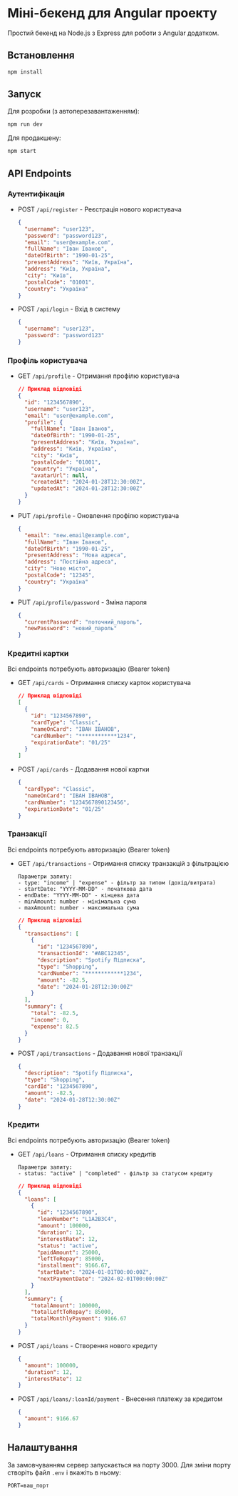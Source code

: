 # Міні-бекенд для Angular проекту

Простий бекенд на Node.js з Express для роботи з Angular додатком.

## Встановлення

```bash
npm install
```

## Запуск

Для розробки (з автоперезавантаженням):

```bash
npm run dev
```

Для продакшену:

```bash
npm start
```

## API Endpoints

### Аутентифікація

- POST `/api/register` - Реєстрація нового користувача

  ```json
  {
    "username": "user123",
    "password": "password123",
    "email": "user@example.com",
    "fullName": "Іван Іванов",
    "dateOfBirth": "1990-01-25",
    "presentAddress": "Київ, Україна",
    "address": "Київ, Україна",
    "city": "Київ",
    "postalCode": "01001",
    "country": "Україна"
  }
  ```

- POST `/api/login` - Вхід в систему
  ```json
  {
    "username": "user123",
    "password": "password123"
  }
  ```

### Профіль користувача

- GET `/api/profile` - Отримання профілю користувача

  ```json
  // Приклад відповіді
  {
    "id": "1234567890",
    "username": "user123",
    "email": "user@example.com",
    "profile": {
      "fullName": "Іван Іванов",
      "dateOfBirth": "1990-01-25",
      "presentAddress": "Київ, Україна",
      "address": "Київ, Україна",
      "city": "Київ",
      "postalCode": "01001",
      "country": "Україна",
      "avatarUrl": null,
      "createdAt": "2024-01-28T12:30:00Z",
      "updatedAt": "2024-01-28T12:30:00Z"
    }
  }
  ```

- PUT `/api/profile` - Оновлення профілю користувача

  ```json
  {
    "email": "new.email@example.com",
    "fullName": "Іван Іванов",
    "dateOfBirth": "1990-01-25",
    "presentAddress": "Нова адреса",
    "address": "Постійна адреса",
    "city": "Нове місто",
    "postalCode": "12345",
    "country": "Україна"
  }
  ```

- PUT `/api/profile/password` - Зміна пароля
  ```json
  {
    "currentPassword": "поточний_пароль",
    "newPassword": "новий_пароль"
  }
  ```

### Кредитні картки

Всі endpoints потребують авторизацію (Bearer token)

- GET `/api/cards` - Отримання списку карток користувача

  ```json
  // Приклад відповіді
  [
    {
      "id": "1234567890",
      "cardType": "Classic",
      "nameOnCard": "ІВАН ІВАНОВ",
      "cardNumber": "************1234",
      "expirationDate": "01/25"
    }
  ]
  ```

- POST `/api/cards` - Додавання нової картки
  ```json
  {
    "cardType": "Classic",
    "nameOnCard": "ІВАН ІВАНОВ",
    "cardNumber": "1234567890123456",
    "expirationDate": "01/25"
  }
  ```

### Транзакції

Всі endpoints потребують авторизацію (Bearer token)

- GET `/api/transactions` - Отримання списку транзакцій з фільтрацією

  ```
  Параметри запиту:
  - type: "income" | "expense" - фільтр за типом (дохід/витрата)
  - startDate: "YYYY-MM-DD" - початкова дата
  - endDate: "YYYY-MM-DD" - кінцева дата
  - minAmount: number - мінімальна сума
  - maxAmount: number - максимальна сума
  ```

  ```json
  // Приклад відповіді
  {
    "transactions": [
      {
        "id": "1234567890",
        "transactionId": "#ABC12345",
        "description": "Spotify Підписка",
        "type": "Shopping",
        "cardNumber": "************1234",
        "amount": -82.5,
        "date": "2024-01-28T12:30:00Z"
      }
    ],
    "summary": {
      "total": -82.5,
      "income": 0,
      "expense": 82.5
    }
  }
  ```

- POST `/api/transactions` - Додавання нової транзакції
  ```json
  {
    "description": "Spotify Підписка",
    "type": "Shopping",
    "cardId": "1234567890",
    "amount": -82.5,
    "date": "2024-01-28T12:30:00Z"
  }
  ```

### Кредити

Всі endpoints потребують авторизацію (Bearer token)

- GET `/api/loans` - Отримання списку кредитів

  ```
  Параметри запиту:
  - status: "active" | "completed" - фільтр за статусом кредиту
  ```

  ```json
  // Приклад відповіді
  {
    "loans": [
      {
        "id": "1234567890",
        "loanNumber": "L1A2B3C4",
        "amount": 100000,
        "duration": 12,
        "interestRate": 12,
        "status": "active",
        "paidAmount": 25000,
        "leftToRepay": 85000,
        "installment": 9166.67,
        "startDate": "2024-01-01T00:00:00Z",
        "nextPaymentDate": "2024-02-01T00:00:00Z"
      }
    ],
    "summary": {
      "totalAmount": 100000,
      "totalLeftToRepay": 85000,
      "totalMonthlyPayment": 9166.67
    }
  }
  ```

- POST `/api/loans` - Створення нового кредиту

  ```json
  {
    "amount": 100000,
    "duration": 12,
    "interestRate": 12
  }
  ```

- POST `/api/loans/:loanId/payment` - Внесення платежу за кредитом
  ```json
  {
    "amount": 9166.67
  }
  ```

## Налаштування

За замовчуванням сервер запускається на порту 3000.
Для зміни порту створіть файл `.env` і вкажіть в ньому:

```
PORT=ваш_порт
```
